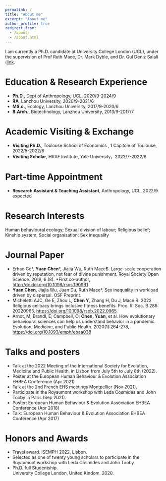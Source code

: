 ```yaml
---
permalink: /
title: "About me"
excerpt: "About me"
author_profile: true
redirect_from: 
  - /about/
  - /about.html
---
```

I am currently a Ph.D. candidate at University College London (UCL), under the supervision of Prof Ruth Mace, Dr. Mark Dyble, and Dr. Gul Deniz Salali ([link](https://www.ucl.ac.uk/anthropology/research/evolutionary-anthropology/human-evolutionary-ecology).

# Education & Research Experience
* **Ph.D.**, Dept of Anthropology, UCL, 2020/9-2024/9
* **RA**, Lanzhou University, 2020/9-2021/6
* **MS.c.**, Ecology, Lanzhou University, 2017/9-2020/6
* **B.Arch.**, Biotechnology, Lanzhou University, 2013/9-2017/7

# Academic Visiting & Exchange
* **Visiting Ph.D.**, Toulouse School of Economics , 1 Capitole of Toulouse, 2022/5-2022/6
* **Visiting Scholar**, HRAF Institute, Yale University，2022/7-2022/8

# Part-time Appointment
* **Research Assistant & Teaching Assistant**, Anthropology, UCL, 2022/9 expected

# Research Interests
Human behavioural ecology; Sexual division of labour; Religious belief; Kinship system; Social organisation; Sex inequality

# Journal Paper
* Erhao Ge*, **Yuan Chen***, Jiajia Wu, Ruth Mace$. Large-scale cooperation driven by reputation, not fear of divine punishment. Royal Society Open Science. 2019, 6 (8). *First co-author, http://dx.doi.org/10.1098/rsos.190991
* **Yuan Chen**, Jiajia Wu, Juan Du, Ruth Mace*. Sex inequality in workload driven by dispersal. OSF Preprint.
* Micheletti AJC, Ge E, Zhou L, **Chen Y**, Zhang H, Du J, Mace R. 2022 Religious celibacy brings inclusive fitness benefits. Proc. R. Soc. B 289: 20220965. https://doi.org/10.1098/rspb.2022.0965.
* Arnot, M; Brandl, E; Campbell, O; **Chen, Yuan**, et al. How evolutionary behavioural sciences can help us understand behavior in a pandemic. Evolution, Medicine, and Public Health. 2020(1):264-278, https://doi.org/10.1093/emph/eoaa038


# Talks and posters
* Talk at the 2022 Meeting of the International Society for Evolution, Medicine and Public Health, in Lisbon from July 5th to July 8th (2022).
* Poster at the European Human Behaviour & Evolution Association EHBEA Conference (Apr 2021)
* Talk at the 2nd French EHS meetings Montpellier (Nov 2021).
* Participate in the Royaumont workshop with Leda Cosmides and John Tooby in Paris (Sep 2021).
* Poster: European Human Behaviour & Evolution Association EHBEA Conference (Apr 2018)
* Talk: European Human Behaviour & Evolution Association EHBEA Conference (Apr 2017)


# Honors and Awards
* Travel award. ISEMPH 2022, Lisbon. 
* Selected as one of twenty young scholars to participate in the Royaumont workshop with Leda Cosmides and John Tooby
* Ph.D. full Studentship. <br> University College London, United Kindom. 2020.

<!---Activity and Service--->
<!---Experience--->
